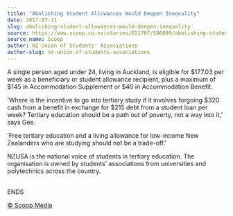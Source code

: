 ```yaml
---
title: "Abolishing Student Allowances Would Deepen Inequality"
date: 2017-07-31
slug: abolishing-student-allowances-would-deepen-inequality
source: https://www.scoop.co.nz/stories/ED1707/S00099/abolishing-student-allowances-would-deepen-inequality.htm
source_name: Scoop
author: NZ Union of Students' Associations
author-slug: nz-union-of-students-associations
---
```


<p>A single person aged under 24,
living in Auckland, is eligible for $177.03 per week as a
beneficiary or student allowance recipient, plus a maximum
of $145 in Accommodation Supplement or $40 in Accommodation
Benefit.  </p>

<p>‘Where is the incentive to go into tertiary
study if it involves forgoing $320 cash from a benefit in
exchange for $215 debt from a student loan per week?
Tertiary education should be a path out of poverty, not a
way into it,’ says Gee.</p>

<p>‘Free tertiary education and a
living allowance for low-income New Zealanders who are
studying should not be a trade-off.’</p>

<p>NZUSA is the
national voice of students in tertiary education. The
organisation is owned by students’ associations from
universities and polytechnics across the
country.</p>

<p><br>ENDS</p><p>
<a href="http://www.scoop.co.nz/about/terms.html" target="_blank"><span>© Scoop Media</span></a>
         

</p>